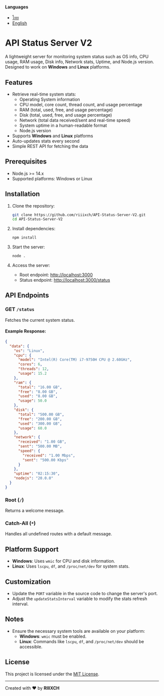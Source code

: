 #### Languages
- [ไทย](README.th.md)
- [English](README.en.md)

# API Status Server V2

A lightweight server for monitoring system status such as OS info, CPU usage, RAM usage, Disk info, Network stats, Uptime, and Node.js version. Designed to work on **Windows** and **Linux** platforms.

## Features

- Retrieve real-time system stats:
  - Operating System information
  - CPU model, core count, thread count, and usage percentage
  - RAM (total, used, free, and usage percentage)
  - Disk (total, used, free, and usage percentage)
  - Network (total data received/sent and real-time speed)
  - System uptime in a human-readable format
  - Node.js version
- Supports **Windows** and **Linux** platforms
- Auto-updates stats every second
- Simple REST API for fetching the data

## Prerequisites

- Node.js >= 14.x
- Supported platforms: Windows or Linux

## Installation

1. Clone the repository:
   ```bash
   git clone https://github.com/riiixch/API-Status-Server-V2.git
   cd API-Status-Server-V2
   ```

2. Install dependencies:
   ```bash
   npm install
   ```

3. Start the server:
   ```bash
   node .
   ```

4. Access the server:
   - Root endpoint: [http://localhost:3000](http://localhost:3000)
   - Status endpoint: [http://localhost:3000/status](http://localhost:3000/status)

## API Endpoints

### GET `/status`

Fetches the current system status.

#### Example Response:
```json
{
  "data": {
    "os": "Linux",
    "cpu": {
      "model": "Intel(R) Core(TM) i7-9750H CPU @ 2.60GHz",
      "cores": 6,
      "threads": 12,
      "usage": 15.2
    },
    "ram": {
      "total": "16.00 GB",
      "free": "8.00 GB",
      "used": "8.00 GB",
      "usage": 50.0
    },
    "disk": {
      "total": "500.00 GB",
      "free": "200.00 GB",
      "used": "300.00 GB",
      "usage": 60.0
    },
    "network": {
      "received": "1.00 GB",
      "sent": "500.00 MB",
      "speed": {
        "received": "1.00 Mbps",
        "sent": "500.00 Kbps"
      }
    },
    "uptime": "02:15:30",
    "nodejs": "20.0.0"
  }
}
```

### Root (`/`)

Returns a welcome message.

### Catch-All (`*`)

Handles all undefined routes with a default message.

## Platform Support

- **Windows**: Uses `wmic` for CPU and disk information.
- **Linux**: Uses `lscpu`, `df`, and `/proc/net/dev` for system stats.

## Customization

- Update the `PORT` variable in the source code to change the server's port.
- Adjust the `updateStatsInterval` variable to modify the stats refresh interval.

## Notes

- Ensure the necessary system tools are available on your platform:
  - **Windows**: `wmic` must be enabled.
  - **Linux**: Commands like `lscpu`, `df`, and `/proc/net/dev` should be accessible.

## License

This project is licensed under the [MIT License](LICENSE).

---

Created with ❤️ by **RIIIXCH**